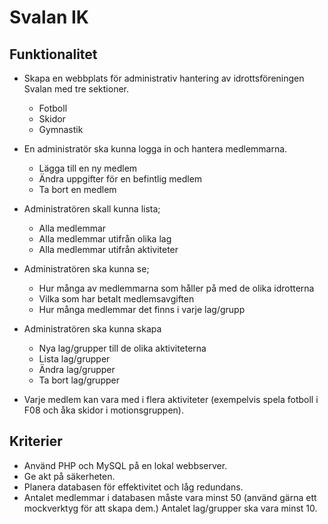 # Svalan IK

## Funktionalitet
* Skapa en webbplats för administrativ hantering av idrottsföreningen Svalan med tre sektioner.
    * Fotboll
    * Skidor
    * Gymnastik

* En administratör ska kunna logga in och hantera medlemmarna. 
    * Lägga till en ny medlem
    * Ändra uppgifter för en befintlig medlem
    * Ta bort en medlem

* Administratören skall kunna lista; 
    * Alla medlemmar
    * Alla medlemmar utifrån olika lag 
    * Alla medlemmar utifrån aktiviteter

* Administratören ska kunna se; 
    * Hur många av medlemmarna som håller på med de olika idrotterna
    * Vilka som har betalt medlemsavgiften
    * Hur många medlemmar det finns i varje lag/grupp

* Administratören ska kunna skapa 
    * Nya lag/grupper till de olika aktiviteterna
    * Lista lag/grupper
    * Ändra lag/grupper
    * Ta bort lag/grupper

* Varje medlem kan vara med i flera aktiviteter (exempelvis spela fotboll i F08 och åka skidor i motionsgruppen).

## Kriterier
* Använd PHP och MySQL på en lokal webbserver.
* Ge akt på säkerheten.
* Planera databasen för effektivitet och låg redundans.
* Antalet medlemmar i databasen måste vara minst 50 (använd gärna ett mockverktyg för att
skapa dem.) Antalet lag/grupper ska vara minst 10.
